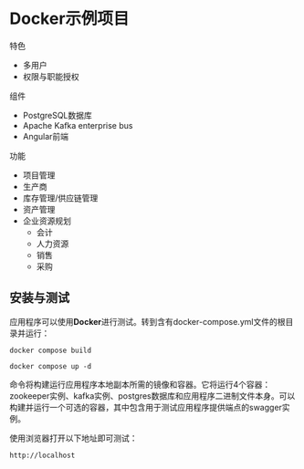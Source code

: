 # Docker示例项目

特色
* 多用户
* 权限与职能授权

组件
* PostgreSQL数据库
* Apache Kafka enterprise bus
* Angular前端

功能
* 项目管理
* 生产商
* 库存管理/供应链管理
* 资产管理
* 企业资源规划
  * 会计
  * 人力资源
  * 销售
  * 采购


## 安装与测试

应用程序可以使用**Docker**进行测试。转到含有docker-compose.yml文件的根目录并运行：

```
docker compose build

docker compose up -d
```
命令将构建运行应用程序本地副本所需的镜像和容器。它将运行4个容器：zookeeper实例、kafka实例、postgres数据库和应用程序二进制文件本身。可以构建并运行一个可选的容器，其中包含用于测试应用程序提供端点的swagger实例。

使用浏览器打开以下地址即可测试：

```
http://localhost
```
